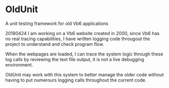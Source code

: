 # OldUnit
A unit testing framework for old Vb6 applications

20180424 I am working on a Vb6 website created in 2000, 
since Vb6 has no real tracing capabilities, I have written logging code througout the project to understand and check program flow.

When the webpages are loaded, I can trace the system logic through these log calls by reviewing the text file output, it is not a live debugging environment.

OldUnit may work with this system to better manage the older code without having to put numerours logging calls throughout the current code.


